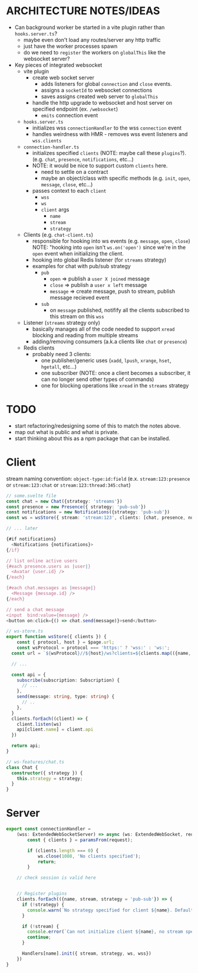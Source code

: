 # ARCHITECTURE NOTES/IDEAS

- Can background worker be started in a vite plugin rather than `hooks.server.ts`?
  - maybe even don't load any routes/server any http traffic
  - just have the worker processes spawn
  - do we need to `register` the workers on `globalThis` like the websocket server?
- Key pieces of integrated websocket
  - vite plugin
    - create web socket server
      - adds listeners for global `connection` and `close` events.
      - assigns a `socketId` to websocket connections
      - saves assigns created web server to `globalThis`
    - handle the http upgrade to websocket and host server on specified endpoint (ex. `/websocket`)
      - `emits` connection event
  - `hooks.server.ts`
    - initializes wss `connectionHandler` to the wss `connection` event
    - handles weirdness with HMR - removes wss event listeners and `wss.clients`
  - `connection-handler.ts`
    - initializes specified `clients` (NOTE: maybe call these `plugins`?). (e.g. `chat`, `presence`, `notifications`, etc...)
    - NOTE: it would be nice to support custom `clients` here.
      - need to settle on a contract
      - maybe an object/class with specific methods (e.g. `init`, `open`, `message`, `close`, etc...)
    - passes context to each `client`
      - `wss`
      - `ws`
      - `client` args
        - `name`
        - `stream`
        - `strategy`
  - Clients (e.g. `chat-client.ts`)
    - responsible for hooking into ws events (e.g. `message`, `open`, `close`) NOTE: "hooking into `open` isn't `ws.on('open')` since we're in the `open` event when initializing the client.
    - hooking into global Redis listener (for `streams` strategy)
    - examples for chat with pub/sub strategy
      - `pub`
        - `open` => publish a `user X joined` message
        - `close` => publish a `user x left` message
        - `message` => create message, push to stream, publish message recieved event
      - `sub`
        - on `message` published, notifify all the clients subscribed to this stream on this `wss`
  - Listener (`streams` strategy only)
    - basically manages all of the code needed to support `xread` blocking and reading from multiple streams
    - adding/removing consumers (a.k.a clients like `chat` or `presence`)
  - Redis clients
    - probably need 3 clients:
      - one publisher/generic uses (`xadd`, `lpush`, `xrange`, `hset`, `hgetall`, etc...)
      - one subscriber (NOTE: once a client becomes a subscriber, it can no longer send other types of commands)
      - one for blocking operations like `xread` in the `streams` strategy

# TODO

- start refactoring/redesigning some of this to match the notes above.
- map out what is public and what is private.
- start thinking about this as a npm package that can be installed.

# Client

stream naming convention: `object-type:id:field` (e.x. `stream:123:presence` or `stream:123:chat` or `stream:123:thread:345:chat`)

```ts
// some.svelte file
const chat = new Chat({strategy: 'streams'})
const presence = new Presence({ strategy: 'pub-sub'})
const notifications = new Notifications({strategy: 'pub-sub'})
const ws = wsStore({ stream: 'stream:123', clients: [chat, presence, notifications] });

// ... later

{#if notifications}
  <Notifications {notifications}>
{/if}

// list online active users
{#each presence.users as |user|}
  <Avatar {user.id} />
{/each}

{#each chat.messages as |message|}
  <Message {message.id} />
{/each}

// send a chat message
<input  bind:value={message} />
<button on:click={() => chat.send(message)}>send</button>
```

```ts
// ws-store.ts
export function wsStore({ clients }) {
	const { protocol, host } = $page.url;
	const wsProtocol = protocol === 'https:' ? 'wss:' : 'ws:';
  const url = `${wsProtocol}//${host}/ws?clients=${clients.map(({name, strategy, stream}) => ({ name, strategy, stream }))}`

  // ...

  const api = {
    subscribe(subscription: Subscription) {
      // ...
    },
    send(message: string, type: string) {
      // ..
    },
  }
  clients.forEach((client) => {
    client.listen(ws)
    api[client.name] = client.api
  })

  return api;
}
```

```ts
// ws-features/chat.ts
class Chat {
  constructor({ strategy }) {
    this.strategy = strategy;
  }
}
```

# Server

```ts
export const connectionHandler =
	(wss: ExtendedWebSocketServer) => async (ws: ExtendedWebSocket, request: IncomingMessage) => {
		const { clients } = paramsFrom(request);

		if (clients.length === 0) {
			ws.close(1008, 'No clients specified');
			return;
		}

    // check session is valid here


    // Register plugins
    clients.forEach(({name, stream, strategy = 'pub-sub'}) => {
      if (!strategy) {
        console.warn(`No strategy specified for client ${name}. Defaulting to pub-sub`)
      }

      if (!stream) {
        console.error(`Can not initialize client ${name}, no stream specified.`)
        continue;
      }

      Handlers[name].init({ stream, strategy, ws, wss})
    })
}
```
